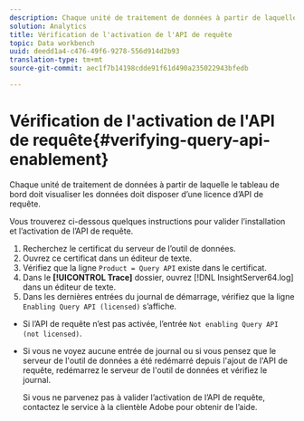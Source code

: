 ```yaml
---
description: Chaque unité de traitement de données à partir de laquelle le tableau de bord doit visualiser les données doit disposer d’une licence d’API de requête.
solution: Analytics
title: Vérification de l'activation de l'API de requête
topic: Data workbench
uuid: deedd1a4-c476-49f6-9278-556d914d2b93
translation-type: tm+mt
source-git-commit: aec1f7b14198cdde91f61d490a235022943bfedb

---
```



# Vérification de l&#39;activation de l&#39;API de requête{#verifying-query-api-enablement}

Chaque unité de traitement de données à partir de laquelle le tableau de bord doit visualiser les données doit disposer d’une licence d’API de requête.

Vous trouverez ci-dessous quelques instructions pour valider l’installation et l’activation de l’API de requête.

1. Recherchez le certificat du serveur de l’outil de données.
1. Ouvrez ce certificat dans un éditeur de texte.
1. Vérifiez que la ligne `Product = Query API` existe dans le certificat.
1. Dans le **[!UICONTROL Trace]** dossier, ouvrez [!DNL InsightServer64.log] dans un éditeur de texte.
1. Dans les dernières entrées du journal de démarrage, vérifiez que la ligne `Enabling Query API (licensed)` s’affiche.

* Si l’API de requête n’est pas activée, l’entrée `Not enabling Query API (not licensed)`.
* Si vous ne voyez aucune entrée de journal ou si vous pensez que le serveur de l&#39;outil de données a été redémarré depuis l&#39;ajout de l&#39;API de requête, redémarrez le serveur de l&#39;outil de données et vérifiez le journal.

   Si vous ne parvenez pas à valider l’activation de l’API de requête, contactez le service à la clientèle Adobe pour obtenir de l’aide.
